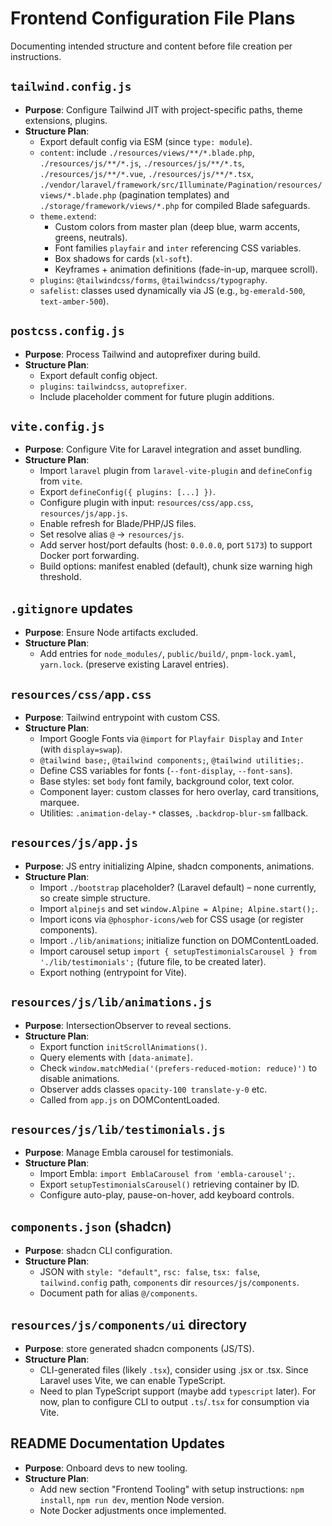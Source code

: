 # Frontend Configuration File Plans

Documenting intended structure and content before file creation per instructions.

## `tailwind.config.js`
- **Purpose**: Configure Tailwind JIT with project-specific paths, theme extensions, plugins.
- **Structure Plan**:
  - Export default config via ESM (since `type: module`).
  - `content`: include `./resources/views/**/*.blade.php`, `./resources/js/**/*.js`, `./resources/js/**/*.ts`, `./resources/js/**/*.vue`, `./resources/js/**/*.tsx`, `./vendor/laravel/framework/src/Illuminate/Pagination/resources/views/*.blade.php` (pagination templates) and `./storage/framework/views/*.php` for compiled Blade safeguards.
  - `theme.extend`:
    - Custom colors from master plan (deep blue, warm accents, greens, neutrals).
    - Font families `playfair` and `inter` referencing CSS variables.
    - Box shadows for cards (`xl-soft`).
    - Keyframes + animation definitions (fade-in-up, marquee scroll).
  - `plugins`: `@tailwindcss/forms`, `@tailwindcss/typography`.
  - `safelist`: classes used dynamically via JS (e.g., `bg-emerald-500`, `text-amber-500`).

## `postcss.config.js`
- **Purpose**: Process Tailwind and autoprefixer during build.
- **Structure Plan**:
  - Export default config object.
  - `plugins`: `tailwindcss`, `autoprefixer`.
  - Include placeholder comment for future plugin additions.

## `vite.config.js`
- **Purpose**: Configure Vite for Laravel integration and asset bundling.
- **Structure Plan**:
  - Import `laravel` plugin from `laravel-vite-plugin` and `defineConfig` from `vite`.
  - Export `defineConfig({ plugins: [...] })`.
  - Configure plugin with input: `resources/css/app.css`, `resources/js/app.js`.
  - Enable refresh for Blade/PHP/JS files.
  - Set resolve alias `@` → `resources/js`.
  - Add server host/port defaults (host: `0.0.0.0`, port `5173`) to support Docker port forwarding.
  - Build options: manifest enabled (default), chunk size warning high threshold.

## `.gitignore` updates
- **Purpose**: Ensure Node artifacts excluded.
- **Structure Plan**:
  - Add entries for `node_modules/`, `public/build/`, `pnpm-lock.yaml`, `yarn.lock`. (preserve existing Laravel entries).

## `resources/css/app.css`
- **Purpose**: Tailwind entrypoint with custom CSS.
- **Structure Plan**:
  - Import Google Fonts via `@import` for `Playfair Display` and `Inter` (with `display=swap`).
  - `@tailwind base;`, `@tailwind components;`, `@tailwind utilities;`.
  - Define CSS variables for fonts (`--font-display`, `--font-sans`).
  - Base styles: set `body` font family, background color, text color.
  - Component layer: custom classes for hero overlay, card transitions, marquee.
  - Utilities: `.animation-delay-*` classes, `.backdrop-blur-sm` fallback.

## `resources/js/app.js`
- **Purpose**: JS entry initializing Alpine, shadcn components, animations.
- **Structure Plan**:
  - Import `./bootstrap` placeholder? (Laravel default) – none currently, so create simple structure.
  - Import `alpinejs` and set `window.Alpine = Alpine; Alpine.start();`.
  - Import icons via `@phosphor-icons/web` for CSS usage (or register components).
  - Import `./lib/animations`; initialize function on DOMContentLoaded.
  - Import carousel setup `import { setupTestimonialsCarousel } from './lib/testimonials';` (future file, to be created later).
  - Export nothing (entrypoint for Vite).

## `resources/js/lib/animations.js`
- **Purpose**: IntersectionObserver to reveal sections.
- **Structure Plan**:
  - Export function `initScrollAnimations()`.
  - Query elements with `[data-animate]`.
  - Check `window.matchMedia('(prefers-reduced-motion: reduce)')` to disable animations.
  - Observer adds classes `opacity-100 translate-y-0` etc.
  - Called from `app.js` on DOMContentLoaded.

## `resources/js/lib/testimonials.js`
- **Purpose**: Manage Embla carousel for testimonials.
- **Structure Plan**:
  - Import Embla: `import EmblaCarousel from 'embla-carousel';`.
  - Export `setupTestimonialsCarousel()` retrieving container by ID.
  - Configure auto-play, pause-on-hover, add keyboard controls.

## `components.json` (shadcn)
- **Purpose**: shadcn CLI configuration.
- **Structure Plan**:
  - JSON with `style: "default"`, `rsc: false`, `tsx: false`, `tailwind.config` path, `components` dir `resources/js/components`.
  - Document path for alias `@/components`.

## `resources/js/components/ui` directory
- **Purpose**: store generated shadcn components (JS/TS).
- **Structure Plan**:
  - CLI-generated files (likely `.tsx`), consider using .jsx or .tsx. Since Laravel uses Vite, we can enable TypeScript.
  - Need to plan TypeScript support (maybe add `typescript` later). For now, plan to configure CLI to output `.ts`/`.tsx` for consumption via Vite.

## README Documentation Updates
- **Purpose**: Onboard devs to new tooling.
- **Structure Plan**:
  - Add new section "Frontend Tooling" with setup instructions: `npm install`, `npm run dev`, mention Node version.
  - Note Docker adjustments once implemented.
